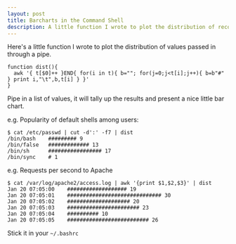 ```yaml
---
layout: post
title: Barcharts in the Command Shell
description: A little function I wrote to plot the distribution of records on STDIN
---
```

Here's a little function I wrote to plot the distribution of values passed in through a pipe.

    function dist(){
      awk '{ t[$0]++ }END{ for(i in t){ b=""; for(j=0;j<t[i];j++){ b=b"#" } print i,"\t",b,t[i] } }'
    }

Pipe in a list of values, it will tally up the results and present a nice little bar chart.

e.g. Popularity of default shells among users:

    $ cat /etc/passwd | cut -d':' -f7 | dist
    /bin/bash    ######### 9
    /bin/false   ############# 13
    /bin/sh      ################# 17
    /bin/sync    # 1

e.g. Requests per second to Apache

    $ cat /var/log/apache2/access.log | awk '{print $1,$2,$3}' | dist
    Jan 20 07:05:00    ################### 19
    Jan 20 07:05:01    ############################## 30
    Jan 20 07:05:02    #################### 20
    Jan 20 07:05:03    ####################### 23
    Jan 20 07:05:04    ########## 10
    Jan 20 07:05:05    ########################## 26

Stick it in your `~/.bashrc`
